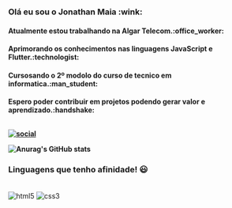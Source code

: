 <div>
  <h3> Olá eu sou o Jonathan Maia :wink: </>
    </div>
  
   <h4> Atualmente estou trabalhando na Algar Telecom.:office_worker:
   <h4> Aprimorando os conhecimentos nas linguagens JavaScript e Flutter.:technologist:
   <h4> Cursosando o 2º modolo do curso de tecnico em informatica.:man_student:
   <h4> Espero poder contribuir em projetos podendo gerar valor e aprendizado.:handshake:
     
     
     
     
 <br>[![social](https://img.shields.io/badge/LinkedIn-0077B5?style=for-the-badge&logo=linkedin&logoColor=white)](https://www.linkedin.com/in/jonathan-maia-49b340a7/)</br>

     
![Anurag's GitHub stats](https://github-readme-stats.vercel.app/api?username=jonathanMaia22&show_icons=true&theme=radical)
 
     
     
### <h3> Linguagens que tenho afinidade! :smiley:

<div style="display: inline_block"><br/>
<img align="center" alt=html5 src="https://img.shields.io/badge/HTML-239120?style=for-the-badge&logo=html5&logoColor=white" >
<img align="center" alt=css3 src=https://img.shields.io/badge/CSS-239120?&style=for-the-badge&logo=css3&logoColor=white">
                                                                                                                        </div></br>
                                                                                                                        
                                                                                                                    
                                                                                                                        

   
   
   

  
      
      

      



